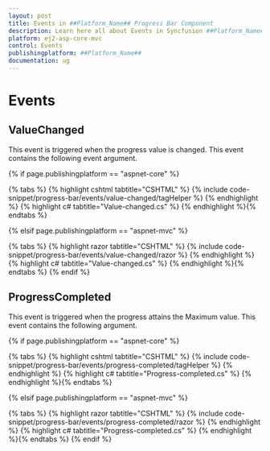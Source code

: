```yaml
---
layout: post
title: Events in ##Platform_Name## Progress Bar Component
description: Learn here all about Events in Syncfusion ##Platform_Name## Progress Bar component of Syncfusion Essential JS 2 and more.
platform: ej2-asp-core-mvc
control: Events
publishingplatform: ##Platform_Name##
documentation: ug
---
```



# Events

## ValueChanged

<!-- markdownlint-disable MD033 -->

This event is triggered when the progress value is changed. This event contains the following event argument.

{% if page.publishingplatform == "aspnet-core" %}

{% tabs %}
{% highlight cshtml tabtitle="CSHTML" %}
{% include code-snippet/progress-bar/events/value-changed/tagHelper %}
{% endhighlight %}
{% highlight c# tabtitle="Value-changed.cs" %}
{% endhighlight %}{% endtabs %}

{% elsif page.publishingplatform == "aspnet-mvc" %}

{% tabs %}
{% highlight razor tabtitle="CSHTML" %}
{% include code-snippet/progress-bar/events/value-changed/razor %}
{% endhighlight %}
{% highlight c# tabtitle="Value-changed.cs" %}
{% endhighlight %}{% endtabs %}
{% endif %}



## ProgressCompleted

This event is triggered when the progress attains the Maximum value. This event contains the following argument.

{% if page.publishingplatform == "aspnet-core" %}

{% tabs %}
{% highlight cshtml tabtitle="CSHTML" %}
{% include code-snippet/progress-bar/events/progress-completed/tagHelper %}
{% endhighlight %}
{% highlight c# tabtitle="Progress-completed.cs" %}
{% endhighlight %}{% endtabs %}

{% elsif page.publishingplatform == "aspnet-mvc" %}

{% tabs %}
{% highlight razor tabtitle="CSHTML" %}
{% include code-snippet/progress-bar/events/progress-completed/razor %}
{% endhighlight %}
{% highlight c# tabtitle="Progress-completed.cs" %}
{% endhighlight %}{% endtabs %}
{% endif %}

